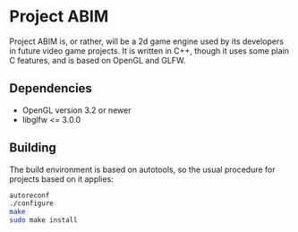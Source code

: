 # Project ABIM
Project ABIM is, or rather, will be a 2d game engine used by its developers in future video game projects. It is written in C++, though it uses some plain C features, and is based on OpenGL and GLFW.

## Dependencies
* OpenGL version 3.2 or newer
* libglfw <= 3.0.0

## Building
The build environment is based on autotools, so the usual procedure for projects based on it applies:
```bash
autoreconf
./configure
make
sudo make install
